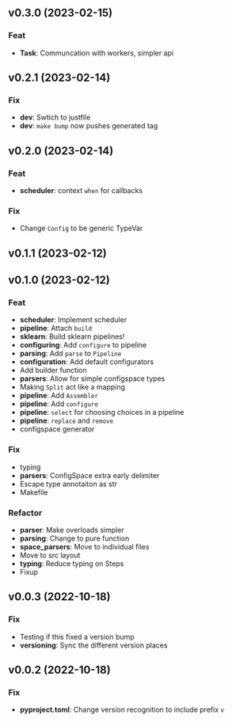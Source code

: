 ## v0.3.0 (2023-02-15)

### Feat

- **Task**: Communcation with workers, simpler api

## v0.2.1 (2023-02-14)

### Fix

- **dev**: Swtich to justfile
- **dev**: `make bump` now pushes generated tag

## v0.2.0 (2023-02-14)

### Feat

- **scheduler**: context `when` for callbacks

### Fix

- Change `Config` to be generic TypeVar

## v0.1.1 (2023-02-12)

## v0.1.0 (2023-02-12)

### Feat

- **scheduler**: Implement scheduler
- **pipeline**: Attach `build`
- **sklearn**: Build sklearn pipelines!
- **configuring**: Add `configure` to pipeline
- **parsing**: Add `parse` to `Pipeline`
- **configuration**: Add default configurators
- Add builder function
- **parsers**: Allow for simple configspace types
- Making `Split` act like a mapping
- **pipeline**: Add `Assembler`
- **pipeline**: Add `configure`
- **pipeline**: `select` for choosing choices in a pipeline
- **pipeline**: `replace` and `remove`
- configspace generator

### Fix

- typing
- **parsers**: ConfigSpace extra early delimiter
- Escape type annotaiton as str
- Makefile

### Refactor

- **parser**: Make overloads simpler
- **parsing**: Change to pure function
- **space_parsers**: Move to individual files
- Move to src layout
- **typing**: Reduce typing on Steps
- Fixup

## v0.0.3 (2022-10-18)

### Fix

- Testing if this fixed a version bump
- **versioning**: Sync the different version places

## v0.0.2 (2022-10-18)

### Fix

- **pyproject.toml**: Change version recognition to include prefix `v`
